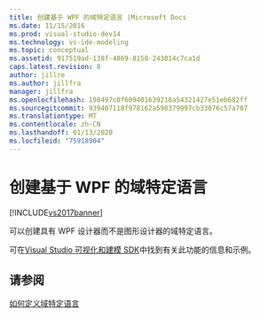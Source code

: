```yaml
---
title: 创建基于 WPF 的域特定语言 |Microsoft Docs
ms.date: 11/15/2016
ms.prod: visual-studio-dev14
ms.technology: vs-ide-modeling
ms.topic: conceptual
ms.assetid: 917519ad-138f-4869-8158-243014c7ca1d
caps.latest.revision: 8
author: jillre
ms.author: jillfra
manager: jillfra
ms.openlocfilehash: 198497c0f609401639218a54321427e51eb682ff
ms.sourcegitcommit: 939407118f978162a590379997cb33076c57a707
ms.translationtype: MT
ms.contentlocale: zh-CN
ms.lasthandoff: 01/13/2020
ms.locfileid: "75918904"
---
```

# <a name="creating-a-wpf-based-domain-specific-language"></a>创建基于 WPF 的域特定语言
[!INCLUDE[vs2017banner](../includes/vs2017banner.md)]

可以创建具有 WPF 设计器而不是图形设计器的域特定语言。

 可在[Visual Studio 可视化和建模 SDK](https://www.microsoft.com/download/details.aspx?id=48148)中找到有关此功能的信息和示例。

## <a name="see-also"></a>请参阅
 [如何定义域特定语言](../modeling/how-to-define-a-domain-specific-language.md)
